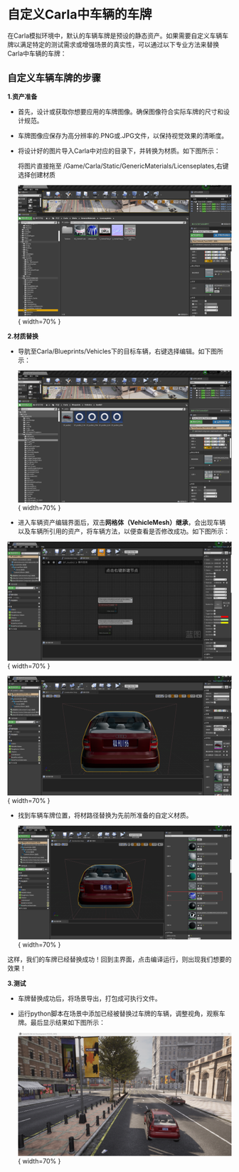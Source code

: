 # 自定义Carla中车辆的车牌

在Carla模拟环境中，默认的车辆车牌是预设的静态资产。如果需要自定义车辆车牌以满足特定的测试需求或增强场景的真实性，可以通过以下专业方法来替换Carla中车辆的车牌：

## 自定义车辆车牌的步骤

**1.资产准备**

- 首先，设计或获取你想要应用的车牌图像。确保图像符合实际车牌的尺寸和设计规范。

- 车牌图像应保存为高分辨率的.PNG或.JPG文件，以保持视觉效果的清晰度。

- 将设计好的图片导入Carla中对应的目录下，并转换为材质。如下图所示：

  将图片直接拖至 /Game/Carla/Static/GenericMaterials/Licenseplates,右键选择创建材质

  ![picture](img/plate/import_photo.png){ width=70% }


**2.材质替换**

- 导肮至Carla/Blueprints/Vehicles下的目标车辆，右键选择编辑。如下图所示：

  ![picture](img/plate/vehicle.png){ width=70% }


-  进入车辆资产编辑界面后，双击**网格体（VehicleMesh）继承**，会出现车辆以及车辆所引用的资产，将车辆方法，以便查看是否修改成功。如下图所示：

  ![picture](img/plate/edit_vehicle.png){ width=70% }

  ![picture](img/plate/edit_vehicle1.png){ width=70% }


- 找到车辆车牌位置，将材路径替换为先前所准备的自定义材质。

  ![picture](img/plate/plate.png){ width=70% }

​       这样，我们的车牌已经替换成功！回到主界面，点击编译运行，则出现我们想要的效果！ 

**3.测试**

- 车牌替换成功后，将场景导出，打包成可执行文件。

- 运行python脚本在场景中添加已经被替换过车牌的车辆，调整视角，观察车牌。最后显示结果如下图所示：

  ![picture](img/plate/result.png){ width=70% }

